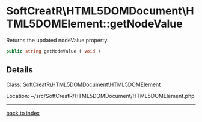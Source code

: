 # SoftCreatR\HTML5DOMDocument\HTML5DOMElement::getNodeValue

Returns the updated nodeValue property.

```php
public string getNodeValue ( void )
```

## Details

Class: [SoftCreatR\HTML5DOMDocument\HTML5DOMElement](softcreatr.html5domdocument.html5domelement.class.md)

Location: ~/src/SoftCreatR/HTML5DOMDocument/HTML5DOMElement.php

---

[back to index](index.md)

